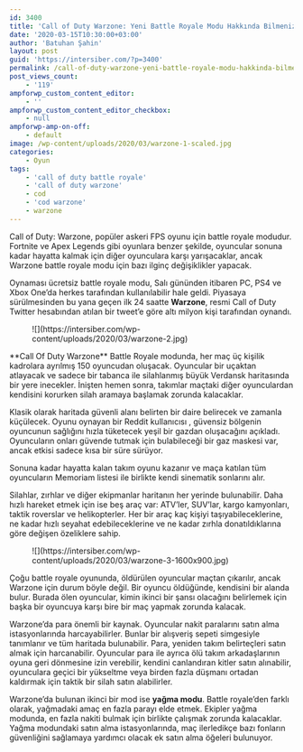 ```yaml
---
id: 3400
title: 'Call of Duty Warzone: Yeni Battle Royale Modu Hakkında Bilmeniz Gereken Her Şey'
date: '2020-03-15T10:30:00+03:00'
author: 'Batuhan Şahin'
layout: post
guid: 'https://intersiber.com/?p=3400'
permalink: /call-of-duty-warzone-yeni-battle-royale-modu-hakkinda-bilmeniz-gereken-her-sey/
post_views_count:
    - '119'
ampforwp_custom_content_editor:
    - ''
ampforwp_custom_content_editor_checkbox:
    - null
ampforwp-amp-on-off:
    - default
image: /wp-content/uploads/2020/03/warzone-1-scaled.jpg
categories:
    - Oyun
tags:
    - 'call of duty battle royale'
    - 'call of duty warzone'
    - cod
    - 'cod warzone'
    - warzone
---
```


Call of Duty: Warzone, popüler askeri FPS oyunu için battle royale modudur. Fortnite ve Apex Legends gibi oyunlara benzer şekilde, oyuncular sonuna kadar hayatta kalmak için diğer oyunculara karşı yarışacaklar, ancak Warzone battle royale modu için bazı ilginç değişiklikler yapacak.

Oynaması ücretsiz battle royale modu, Salı gününden itibaren PC, PS4 ve Xbox One’da herkes tarafından kullanılabilir hale geldi. Piyasaya sürülmesinden bu yana geçen ilk 24 saatte **Warzone**, resmi Call of Duty Twitter hesabından atılan bir tweet’e göre altı milyon kişi tarafından oynandı.

<figure class="wp-block-image size-full">![](https://intersiber.com/wp-content/uploads/2020/03/warzone-2.jpg)</figure>**Call Of Duty Warzone** Battle Royale modunda, her maç üç kişilik kadrolara ayrılmış 150 oyuncudan oluşacak. Oyuncular bir uçaktan atlayacak ve sadece bir tabanca ile silahlanmış büyük Verdansk haritasında bir yere inecekler. İnişten hemen sonra, takımlar maçtaki diğer oyunculardan kendisini korurken silah aramaya başlamak zorunda kalacaklar.

Klasik olarak haritada güvenli alanı belirten bir daire belirecek ve zamanla küçülecek. Oyunu oynayan bir Reddit kullanıcısı , güvensiz bölgenin oyuncunun sağlığını hızla tüketecek yeşil bir gazdan oluşacağını açıkladı. Oyuncuların onları güvende tutmak için bulabileceği bir gaz maskesi var, ancak etkisi sadece kısa bir süre sürüyor.

Sonuna kadar hayatta kalan takım oyunu kazanır ve maça katılan tüm oyuncuların Memoriam listesi ile birlikte kendi sinematik sonlarını alır.

Silahlar, zırhlar ve diğer ekipmanlar haritanın her yerinde bulunabilir. Daha hızlı hareket etmek için ise beş araç var: ATV’ler, SUV’lar, kargo kamyonları, taktik roverslar ve helikopterler. Her bir araç kaç kişiyi taşıyabileceklerine, ne kadar hızlı seyahat edebileceklerine ve ne kadar zırhla donatıldıklarına göre değişen özeliklere sahip.

<figure class="wp-block-image size-large">![](https://intersiber.com/wp-content/uploads/2020/03/warzone-3-1600x900.jpg)</figure>Çoğu battle royale oyununda, öldürülen oyuncular maçtan çıkarılır, ancak Warzone için durum böyle değil. Bir oyuncu öldüğünde, kendisini bir alanda bulur. Burada ölen oyuncular, kimin ikinci bir şansı olacağını belirlemek için başka bir oyuncuya karşı bire bir maç yapmak zorunda kalacak.

Warzone’da para önemli bir kaynak. Oyuncular nakit paralarını satın alma istasyonlarında harcayabilirler. Bunlar bir alışveriş sepeti simgesiyle tanımlanır ve tüm haritada bulunabilir. Para, yeniden takım belirteçleri satın almak için harcanabilir. Oyuncular para ile ayrıca ölü takım arkadaşlarının oyuna geri dönmesine izin verebilir, kendini canlandıran kitler satın alınabilir, oyunculara geçici bir yükseltme veya birden fazla düşmanı ortadan kaldırmak için taktik bir silah satın alabilirler.

Warzone’da bulunan ikinci bir mod ise **yağma modu**. Battle royale’den farklı olarak, yağmadaki amaç en fazla parayı elde etmek. Ekipler yağma modunda, en fazla nakiti bulmak için birlikte çalışmak zorunda kalacaklar. Yağma modundaki satın alma istasyonlarında, maç ilerledikçe bazı fonların güvenliğini sağlamaya yardımcı olacak ek satın alma öğeleri bulunuyor.